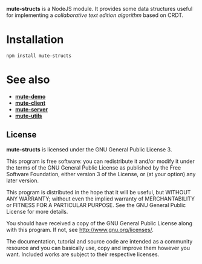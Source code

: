 **mute-structs** is a NodeJS module. It provides some data structures useful for implementing a *collaborative text edition algorithm* based on CRDT.

# Installation

```
npm install mute-structs
```

# See also

* [**mute-demo**](https://github.com/MatthieuNICOLAS/mute-demo)
* [**mute-client**](https://github.com/MatthieuNICOLAS/mute-client)
* [**mute-server**](https://github.com/MatthieuNICOLAS/mute-server)
* [**mute-utils**](https://github.com/MatthieuNICOLAS/mute-utils)

## License

**mute-structs** is licensed under the GNU General Public License 3.

This program is free software: you can redistribute it and/or modify it under
the terms of the GNU General Public License as published by the Free Software
Foundation, either version 3 of the License, or (at your option) any later
version.

This program is distributed in the hope that it will be useful, but WITHOUT
ANY WARRANTY; without even the implied warranty of MERCHANTABILITY or FITNESS
FOR A PARTICULAR PURPOSE. See the GNU General Public License for more details.

You should have received a copy of the GNU General Public License along with
this program. If not, see <http://www.gnu.org/licenses/>.

The documentation, tutorial and source code are intended as a community
resource and you can basically use, copy and improve them however you want.
Included works are subject to their respective licenses.